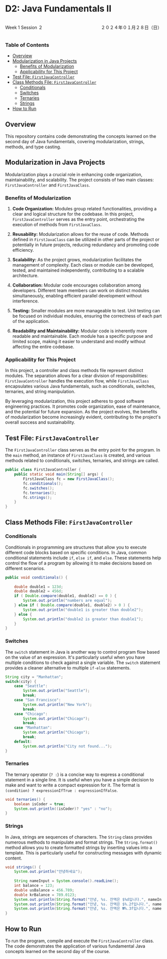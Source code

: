 # D2: Java Fundamentals II

<div style="display: flex; justify-content: space-between;">
    <p>Week 1 Session ２</p>
    <p>２０２４年０１月２８日（日）</p>
</div>

### Table of Contents
- [Overview](#overview)
- [Modularization in Java Projects](#modularization-in-java-projects)
    - [Benefits of Modularization](#benefits-of-modularization)
    - [Applicability for This Project](#applicability-for-this-project)
- [Test File: `FirstJavaController`](#test-file-firstjavacontroller)
- [Class Methods File: `FirstJavaController`](#class-methods-file-firstjavacontroller)
    - [Conditionals](#conditionals)
    - [Switches](#switches)
    - [Ternaries](#ternaries)
    - [Strings](#strings)
- [How to Run](#how-to-run)

## Overview
This repository contains code demonstrating the concepts learned on the second day of Java fundamentals, covering modularization, strings, methods, and type casting.

## Modularization in Java Projects

Modularization plays a crucial role in enhancing code organization, maintainability, and scalability. The project consists of two main classes: `FirstJavaController` and `FirstJavaClass`.

### Benefits of Modularization

1. **Code Organization:** Modules group related functionalities, providing a clear and logical structure for the codebase. In this project, `FirstJavaController` serves as the entry point, orchestrating the execution of methods from `FirstJavaClass`.

2. **Reusability:** Modularization allows for the reuse of code. Methods defined in `FirstJavaClass` can be utilized in other parts of the project or potentially in future projects, reducing redundancy and promoting code efficiency.

3. **Scalability:** As the project grows, modularization facilitates the management of complexity. Each class or module can be developed, tested, and maintained independently, contributing to a scalable architecture.

4. **Collaboration:** Modular code encourages collaboration among developers. Different team members can work on distinct modules simultaneously, enabling efficient parallel development without interference.

5. **Testing:** Smaller modules are more manageable to test. Unit testing can be focused on individual modules, ensuring the correctness of each part of the application.

6. **Readability and Maintainability:** Modular code is inherently more readable and maintainable. Each module has a specific purpose and limited scope, making it easier to understand and modify without affecting the entire codebase.

### Applicability for This Project

In this project, a controller and class methods file represent distinct modules. The separation allows for a clear division of responsibilities: `FirstJavaController` handles the execution flow, while `FirstJavaClass` encapsulates various Java fundamentals, such as conditionals, switches, ternaries, and string manipulation.

By leveraging modularization, this project adheres to good software engineering practices. It promotes code organization, ease of maintenance, and the potential for future expansion. As the project evolves, the benefits of modularization become increasingly evident, contributing to the project's overall success and sustainability.


## Test File: `FirstJavaController`
The `FirstJavaController` class serves as the entry point for the program. In the `main` method, an instance of `FirstJavaClass` is created, and various methods related to conditionals, switches, ternaries, and strings are called.
```java
public class FirstJavaController {
    public static void main(String[] args) {
        FirstJavaClass fc = new FirstJavaClass();
        fc.conditionals();
        fc.switches();
        fc.ternaries();
        fc.strings();
    }
}
```

## Class Methods File: `FirstJavaController`

### Conditionals
Conditionals in programming are structures that allow you to execute different code blocks based on specific conditions. In Java, common conditional statements include `if`, `else if`, and `else`. These statements help control the flow of a program by allowing it to make decisions based on different scenarios.
```java
public void conditionals() {
    
    double double1 = 123d;
    double double2 = 456d;
    if ( Double.compare(double1, double2) == 0 ) {
        System.out.println("numbers are equal");
    } else if ( Double.compare(double1, double2) > 0 ) {
        System.out.println("double1 is greater than double2");
    } else {
        System.out.println("double2 is greater than double1");
    }
}
```

### Switches
The `switch` statement in Java is another way to control program flow based on the value of an expression. It's particularly useful when you have multiple conditions to check against a single variable. The `switch` statement provides a cleaner alternative to multiple `if-else` statements.
```java
String city = "Manhattan";
switch(city) {
    case "Seattle":
        System.out.println("Seattle");
        break;
    case "San Francisco":
        System.out.println("New York");
        break;
    case "Chicago":
        System.out.println("Chicago");
        break;
    case "Manhattan":
        System.out.println("Chicago");
        break;
    default:
        System.out.println("City not found...");
}
```

### Ternaries
The ternary operator (`? :`) is a concise way to express a conditional statement in a single line. It is useful when you have a simple decision to make and want to write a compact expression for it. The format is `(condition) ? expressionIfTrue : expressionIfFalse`.
```java
void ternaries() {
    boolean isCoder = true;
    System.out.println((isCoder)? "yes" : "no");
}
```

### Strings
In Java, strings are sequences of characters. The `String` class provides numerous methods to manipulate and format strings. The `String.format()` method allows you to create formatted strings by inserting values into a template. This is particularly useful for constructing messages with dynamic content.
```java
void strings() {
    System.out.println("안녕하세요");
    
    String nameInput = System.console().readLine();
    int balance = 123;
    double usBalance = 456.789;
    double krBalance = 789.0123;
    System.out.println(String.format("안녕, %s. 잔액은 $%d입니다.", nameInput, balance));
    System.out.println(String.format("안녕, %s. 잔액은 $%.2f입니다.", nameInput, usBalance));
    System.out.println(String.format("안녕, %s. 잔액은 ₩%.3f입니다.", nameInput, krBalance));
}
```

## How to Run
To run the program, compile and execute the `FirstJavaController` class. The code demonstrates the application of various fundamental Java concepts learned on the second day of the course.

